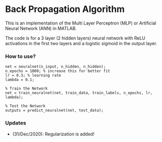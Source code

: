 # Back Propagation Algorithm 

This is an implementation of the Multi Layer Perceptron (MLP) or Artificial Neural Network (ANN) in MATLAB.

The code is for a 3 layer (2 hidden layers) neural network with ReLU activations in the first two layers and a logistic
sigmoid in the output layer.


### How to use?

    net = neuralnet(n_input, n_hidden, n_hidden);
    n_epochs = 1000; % increase this for better fit
    lr = 0.3; % learning rate
    lambda = 0.1;
     
    % Train the Network
    net = train_neuralnet(net, train_data, train_labels, n_epochs, lr, lambda);
     
    % Test the Network
    outputs = predict_neuralnet(net, test_data);


### Updates
- (31/Dec/2020): Regularization is added!